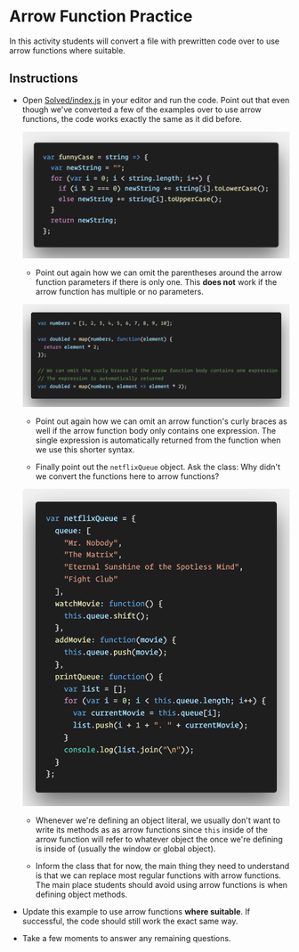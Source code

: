 # Arrow Function Practice

In this activity students will convert a file with prewritten code over to use arrow functions where suitable.

## Instructions

* Open [Solved/index.js](Solved/index.js) in your editor and run the code. Point out that even though we've converted a few of the examples over to use arrow functions, the code works exactly the same as it did before.

  ![Omit Parens](Images/05-Omit-Parens.png)

  * Point out again how we can omit the parentheses around the arrow function parameters if there is only one. This **does not** work if the arrow function has multiple or no parameters.

  ![Omit Curly Braces](Images/06-Omit-Curly-Braces.png)

  * Point out again how we can omit an arrow function's curly braces as well if the arrow function body only contains one expression. The single expression is automatically returned from the function when we use this shorter syntax.

  * Finally point out the `netflixQueue` object. Ask the class: Why didn't we convert the functions here to arrow functions?

  ![Object Properties](Images/07-Object-Properties.png)

  * Whenever we're defining an object literal, we usually don't want to write its methods as as arrow functions since `this` inside of the arrow function will refer to whatever object the once we're defining is inside of (usually the window or global object).

  * Inform the class that for now, the main thing they need to understand is that we can replace most regular functions with arrow functions. The main place students should avoid using arrow functions is when defining object methods.

* Update this example to use arrow functions **where suitable**. If successful, the code should still work the exact same way.

* Take a few moments to answer any remaining questions.
